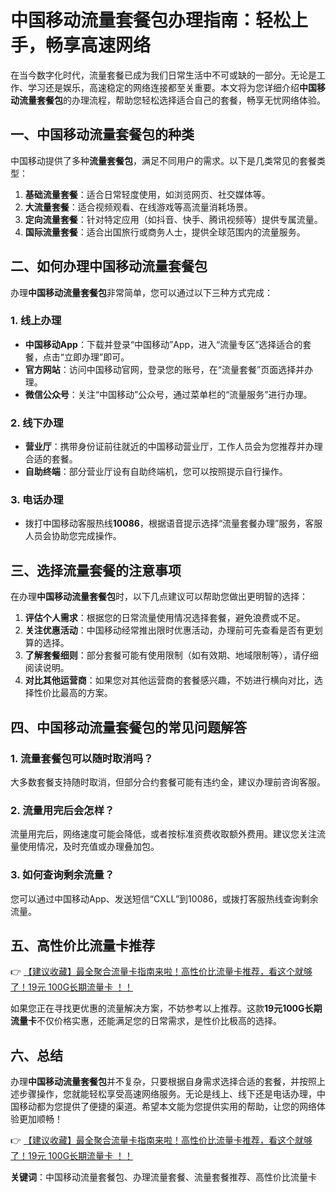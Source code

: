 # 中国移动流量套餐包办理指南：轻松上手，畅享高速网络

在当今数字化时代，流量套餐已成为我们日常生活中不可或缺的一部分。无论是工作、学习还是娱乐，高速稳定的网络连接都至关重要。本文将为您详细介绍**中国移动流量套餐包**的办理流程，帮助您轻松选择适合自己的套餐，畅享无忧网络体验。

## 一、中国移动流量套餐包的种类

中国移动提供了多种**流量套餐包**，满足不同用户的需求。以下是几类常见的套餐类型：

1. **基础流量套餐**：适合日常轻度使用，如浏览网页、社交媒体等。
2. **大流量套餐**：适合视频观看、在线游戏等高流量消耗场景。
3. **定向流量套餐**：针对特定应用（如抖音、快手、腾讯视频等）提供专属流量。
4. **国际流量套餐**：适合出国旅行或商务人士，提供全球范围内的流量服务。

## 二、如何办理中国移动流量套餐包

办理**中国移动流量套餐包**非常简单，您可以通过以下三种方式完成：

### 1. 线上办理
- **中国移动App**：下载并登录“中国移动”App，进入“流量专区”选择适合的套餐，点击“立即办理”即可。
- **官方网站**：访问中国移动官网，登录您的账号，在“流量套餐”页面选择并办理。
- **微信公众号**：关注“中国移动”公众号，通过菜单栏的“流量服务”进行办理。

### 2. 线下办理
- **营业厅**：携带身份证前往就近的中国移动营业厅，工作人员会为您推荐并办理合适的套餐。
- **自助终端**：部分营业厅设有自助终端机，您可以按照提示自行操作。

### 3. 电话办理
- 拨打中国移动客服热线**10086**，根据语音提示选择“流量套餐办理”服务，客服人员会协助您完成操作。

## 三、选择流量套餐的注意事项

在办理**中国移动流量套餐包**时，以下几点建议可以帮助您做出更明智的选择：

1. **评估个人需求**：根据您的日常流量使用情况选择套餐，避免浪费或不足。
2. **关注优惠活动**：中国移动经常推出限时优惠活动，办理前可先查看是否有更划算的选择。
3. **了解套餐细则**：部分套餐可能有使用限制（如有效期、地域限制等），请仔细阅读说明。
4. **对比其他运营商**：如果您对其他运营商的套餐感兴趣，不妨进行横向对比，选择性价比最高的方案。

## 四、中国移动流量套餐包的常见问题解答

### 1. 流量套餐包可以随时取消吗？
大多数套餐支持随时取消，但部分合约套餐可能有违约金，建议办理前咨询客服。

### 2. 流量用完后会怎样？
流量用完后，网络速度可能会降低，或者按标准资费收取额外费用。建议您关注流量使用情况，及时充值或办理叠加包。

### 3. 如何查询剩余流量？
您可以通过中国移动App、发送短信“CXLL”到10086，或拨打客服热线查询剩余流量。

## 五、高性价比流量卡推荐

👉 [【建议收藏】最全聚合流量卡指南来啦！高性价比流量卡推荐，看这个就够了！19元 100G长期流量卡 ！！](https://bit.ly/Liuliangka)

如果您正在寻找更优惠的流量解决方案，不妨参考以上推荐。这款**19元100G长期流量卡**不仅价格实惠，还能满足您的日常需求，是性价比极高的选择。

## 六、总结

办理**中国移动流量套餐包**并不复杂，只要根据自身需求选择合适的套餐，并按照上述步骤操作，您就能轻松享受高速网络服务。无论是线上、线下还是电话办理，中国移动都为您提供了便捷的渠道。希望本文能为您提供实用的帮助，让您的网络体验更加顺畅！

👉 [【建议收藏】最全聚合流量卡指南来啦！高性价比流量卡推荐，看这个就够了！19元 100G长期流量卡 ！！](https://bit.ly/Liuliangka)

**关键词**：中国移动流量套餐包、办理流量套餐、流量套餐推荐、高性价比流量卡